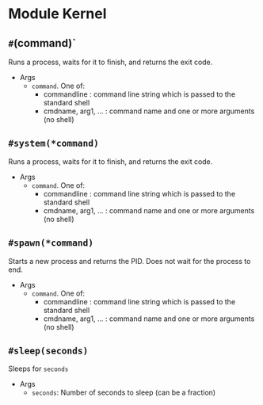 # Module Kernel

## `#`(command)`
Runs a process, waits for it to finish, and returns the exit code.
- Args
  + `command`. One of:
     - commandline : command line string which is passed to the standard shell
     - cmdname, arg1, ... : command name and one or more arguments (no shell)

## `#system(*command)`
Runs a process, waits for it to finish, and returns the exit code.
- Args
  + `command`. One of:
     - commandline : command line string which is passed to the standard shell
     - cmdname, arg1, ... : command name and one or more arguments (no shell)

## `#spawn(*command)`
Starts a new process and returns the PID.
Does not wait for the process to end.
- Args
  + `command`. One of:
     - commandline : command line string which is passed to the standard shell
     - cmdname, arg1, ... : command name and one or more arguments (no shell)

## `#sleep(seconds)`
Sleeps for `seconds`
- Args
  + `seconds`: Number of seconds to sleep (can be a fraction)

